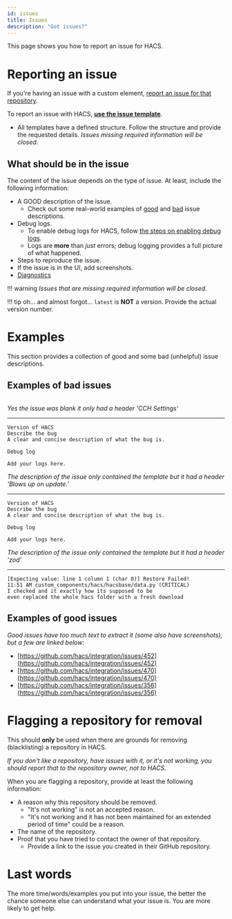```yaml
---
id: issues
title: Issues
description: "Got issues?"
---
```


This page shows you how to report an issue for HACS.

# Reporting an issue

If you're having an issue with a custom element, [report an issue for that repository](/docs/use/repositories/dashboard.md/#reporting-an-issue-with-a-repository).

To report an issue with HACS, **[use the issue template](https://github.com/hacs/integration/issues)**.

- All templates have a defined structure. Follow the structure and provide the requested details.
_Issues missing required information will be closed._

## What should be in the issue

The content of the issue depends on the type of issue. At least, include the following information:

- A GOOD description of the issue.
  - Check out some real-world examples of [good](#examples-of-good-issues) and [bad](#examples-of-bad-issues) issue descriptions.
- Debug logs.
    - To enable debug logs for HACS, follow [the steps on enabling debug logs](/docs/use/troubleshooting/logs.md).
    - Logs are **more** than _just_ errors; debug logging provides a full picture of what happened.
- Steps to reproduce the issue.
- If the issue is in the UI, add screenshots.
- [Diagnostics](/docs/use/troubleshooting/diagnostics.md)

!!! warning
    _Issues that are missing required information will be closed._


!!! tip
    oh... and almost forgot... `latest` is **NOT** a version. Provide the actual version number.


# Examples

This section provides a collection of good and some bad (unhelpful) issue descriptions.


## Examples of bad issues

```text

```
_Yes the issue was blank it only had a header 'CCH Settings'_


***

```text
Version of HACS
Describe the bug
A clear and concise description of what the bug is.

Debug log

Add your logs here.
```
_The description of the issue only contained the template but it had a header 'Blows up on update.'_

***

```text
Version of HACS
Describe the bug
A clear and concise description of what the bug is.

Debug log

Add your logs here.
```
_The description of the issue only contained the template but it had a header 'zod'_

***

```text
[Expecting value: line 1 column 1 (char 0)] Restore Failed!
11:51 AM custom_components/hacs/hacsbase/data.py (CRITICAL)
I checked and it exactly how its supposed to be
even replaced the whole hacs folder with a fresh download
```

## Examples of good issues

_Good issues have too much text to extract it (some also have screenshots), but a few are linked below:_

- [https://github.com/hacs/integration/issues/452](https://github.com/hacs/integration/issues/452)
- [https://github.com/hacs/integration/issues/470](https://github.com/hacs/integration/issues/470)
- [https://github.com/hacs/integration/issues/356](https://github.com/hacs/integration/issues/356)

# Flagging a repository for removal

This should **only** be used when there are grounds for removing (blacklisting) a repository in HACS.

_If you don't like a repository, have issues with it, or it's not working, you should report that to the repository owner, not to HACS._

When you are flagging a repository, provide at least the following information:

- A reason why this repository should be removed.
    - "It's not working" is not an accepted reason.
    - "It's not working and it has not been maintained for an extended period of time" could be a reason.
- The name of the repository.
- Proof that you have tried to contact the owner of that repository. 
    - Provide a link to the issue you created in their GitHub repository.

# Last words

The more time/words/examples you put into your issue, the better the chance someone else can understand what your issue is. You are more likely to get help.
